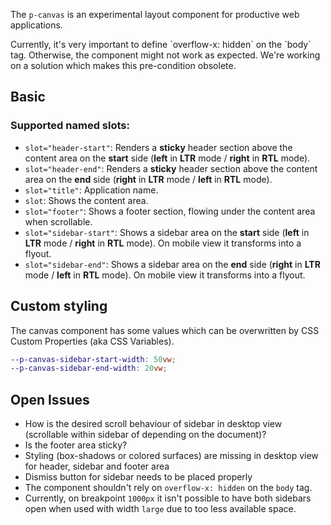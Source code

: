 <ComponentHeading name="Canvas"></ComponentHeading>

The `p-canvas` is an experimental layout component for productive web applications.

<Notification heading="Scroll-lock" heading-tag="h2" state="warning">
  Currently, it's very important to define `overflow-x: hidden` on the `body` tag. 
  Otherwise, the component might not work as expected. 
  We're working on a solution which makes this pre-condition obsolete.
</Notification>

<TableOfContents></TableOfContents>

## Basic

### Supported named slots:

- `slot="header-start"`: Renders a **sticky** header section above the content area on the **start** side (**left** in
  **LTR** mode / **right** in **RTL** mode).
- `slot="header-end"`: Renders a **sticky** header section above the content area on the **end** side (**right** in
  **LTR** mode / **left** in **RTL** mode).
- `slot="title"`: Application name.
- `slot`: Shows the content area.
- `slot="footer"`: Shows a footer section, flowing under the content area when scrollable.
- `slot="sidebar-start"`: Shows a sidebar area on the **start** side (**left** in **LTR** mode / **right** in **RTL**
  mode). On mobile view it transforms into a flyout.
- `slot="sidebar-end"`: Shows a sidebar area on the **end** side (**right** in **LTR** mode / **left** in **RTL** mode).
  On mobile view it transforms into a flyout.

<Playground :frameworkMarkup="codeSamples" :markup="codeSamples['vanilla-js']" :config="config"></Playground>

## Custom styling

The canvas component has some values which can be overwritten by CSS Custom Properties (aka CSS Variables).

```scss
--p-canvas-sidebar-start-width: 50vw;
--p-canvas-sidebar-end-width: 20vw;
```

## Open Issues

- How is the desired scroll behaviour of sidebar in desktop view (scrollable within sidebar of depending on the
  document)?
- Is the footer area sticky?
- Styling (box-shadows or colored surfaces) are missing in desktop view for header, sidebar and footer area
- Dismiss button for sidebar needs to be placed properly
- The component shouldn't rely on `overflow-x: hidden` on the `body` tag.
- Currently, on breakpoint `1000px` it isn't possible to have both sidebars open when used with width `large` due to too
  less available space.

<script lang="ts">
import Vue from 'vue';
import Component from 'vue-class-component'; 
import { getCanvasCodeSamples } from "@porsche-design-system/shared";  

@Component
export default class Code extends Vue {
  config = { themeable: false, withoutDemo: true };
  canvas = [];
  codeSamples = getCanvasCodeSamples();
}
</script>
